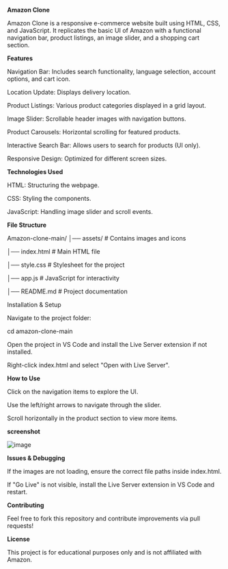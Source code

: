 **Amazon Clone**

Amazon Clone is a responsive e-commerce website built using HTML, CSS, and JavaScript. It replicates the basic UI of Amazon with a functional navigation bar, product listings, an image slider, and a shopping cart section.

**Features**

Navigation Bar: Includes search functionality, language selection, account options, and cart icon.

Location Update: Displays delivery location.

Product Listings: Various product categories displayed in a grid layout.

Image Slider: Scrollable header images with navigation buttons.

Product Carousels: Horizontal scrolling for featured products.

Interactive Search Bar: Allows users to search for products (UI only).

Responsive Design: Optimized for different screen sizes.

**Technologies Used**

HTML: Structuring the webpage.

CSS: Styling the components.

JavaScript: Handling image slider and scroll events.

**File Structure**

Amazon-clone-main/
│── assets/     # Contains images and icons

│── index.html  # Main HTML file

│── style.css   # Stylesheet for the project

│── app.js      # JavaScript for interactivity

│── README.md   # Project documentation


Installation & Setup

Navigate to the project folder:

cd amazon-clone-main

Open the project in VS Code and install the Live Server extension if not installed.

Right-click index.html and select "Open with Live Server".

**How to Use**

Click on the navigation items to explore the UI.

Use the left/right arrows to navigate through the slider.

Scroll horizontally in the product section to view more items.

**screenshot**

![image](https://github.com/user-attachments/assets/8fc004cd-f834-4249-84f3-a7b6ad7c5632)


**Issues & Debugging**

If the images are not loading, ensure the correct file paths inside index.html.

If "Go Live" is not visible, install the Live Server extension in VS Code and restart.

**Contributing**

Feel free to fork this repository and contribute improvements via pull requests!

**License**

This project is for educational purposes only and is not affiliated with Amazon.

